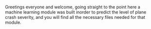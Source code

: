 Greetings everyone and welcome, going straight to the point here a machine learning module was built inorder to predict the level of plane crash severity, and you will find all the necessary files needed for that module.
